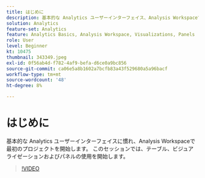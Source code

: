 ```yaml
---
title: はじめに
description: 基本的な Analytics ユーザーインターフェイス、Analysis Workspaceで最初のプロジェクトを開始し、テーブル、ビジュアライゼーションおよびパネルを使用して開始します。
solution: Analytics
feature-set: Analytics
feature: Analytics Basics, Analysis Workspace, Visualizations, Panels
role: User
level: Beginner
kt: 10475
thumbnail: 343349.jpeg
exl-id: 0f56ab4d-f782-4af9-befa-d6ce0a9bc856
source-git-commit: ca06e5a8b1602a7bcfb83a43f529680a5a96bacf
workflow-type: tm+mt
source-wordcount: '48'
ht-degree: 8%

---
```


# はじめに

基本的な Analytics ユーザーインターフェイスに慣れ、Analysis Workspaceで最初のプロジェクトを開始します。 このセッションでは、テーブル、ビジュアライゼーションおよびパネルの使用を開始します。

>[!VIDEO](https://video.tv.adobe.com/v/343349/?quality=12&learn=on)
